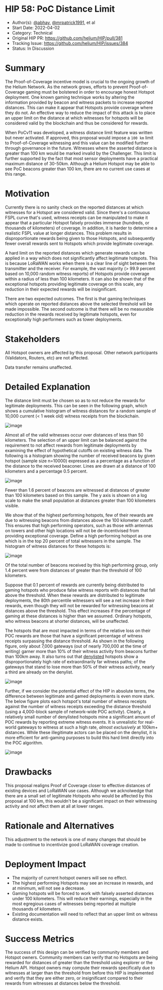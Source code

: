# HIP 58: PoC Distance Limit

- Author(s): [@abhay](https://github.com/abhay), [@mrpatrick1991](https://github.com/mrpatrick1991),
  et al
- Start Date: 2022-04-02
- Category: Technical
- Original HIP PR: <https://github.com/helium/HIP/pull/381>
- Tracking Issue: <https://github.com/helium/HIP/issues/384>
- Status: In Discussion

# Summary

The Proof-of-Coverage incentive model is crucial to the ongoing growth of the Helium Network. As the
network grows, efforts to prevent Proof-of-Coverage gaming must be bolstered in order to encourage
honest Hotspot deployment. One known gaming technique works by altering the information provided by
beacon and witness packets to increase reported distances. This can make it appear that Hotspots
provide coverage where they do not. An effective way to reduce the impact of this attack is to place
an upper limit on the distance at which witnesses for hotspots will be considered valid by the
blockchain and thus be considered for rewards.

When PoCv11 was developed, a witness distance limit feature was written but never activated. If
approved, this proposal would impose a `100 km` limit to Proof-of-Coverage witnessing and this value
can be modified further through governance in the future. Witnesses where the asserted distance is
greater than 100 km would be marked invalid by the Challenger. This limit is further supported by
the fact that most sensor deployments have a practical maximum distance of 30-50km. Although a
Helium Hotspot may be able to see PoC beacons greater than 100 km, there are no current use cases at
this range.

# Motivation

Currently there is no sanity check on the reported distances at which witnesses for a Hotspot are
considered valid. Since there's a continuous FSPL curve that's used, witness receipts can be
manipulated to make it appear that a particular Hotspot falsely provides immense (hundreds, or
thousands of kilometers) of coverage. In addition, it is harder to determine a realistic FSPL value
at longer distances. This problem results in disproportionate rewards being given to those Hotspots,
and subsequently fewer overall rewards sent to Hotspots which provide legitimate coverage.

A hard limit on the reported distances which generate rewards can be applied in a way which does not
significantly affect legitimate hotspots. This is because LoRaWAN works when there is a clear line
of sight between the transmitter and the receiver. For example, the vast majority (> 99.9 percent
based on 10,000 random witness reports) of Hotspots provide coverage within a radius of less than
100 kilometers. It can also be shown that of the exceptional hotspots providing legitimate coverage
on this scale, any reduction in their expected rewards will be insignificant.

There are two expected outcomes. The first is that gaming techniques which operate on reported
distances above the selected threshold will be made impossible. The second outcome is that there
will be no measurable reduction in the rewards received by legitimate hotspots, even for
exceptionally high performers such as tower deployments.

# Stakeholders

All Hotspot owners are affected by this proposal. Other network participants (Validators, Routers,
etc) are not affected.

Data transfer remains unaffected.

# Detailed Explanation

The distance limit must be chosen so as to not reduce the rewards for legitimate deployments. This
can be seen in the following graph, which shows a cumulative histogram of witness distances for a
random sample of 10,000 current (< 1 week old) witness receipts from the blockchain.

![image](https://user-images.githubusercontent.com/75/161450340-268091ce-793a-4c4a-bd1c-0155146ca035.png)

Almost all of the valid witnesses occur over distances of less than 50 kilometers. The selection of
an upper limit can be balanced against the requirement to not affect rewards from legitimate
deployments by examining the effect of hypothetical cutoffs on existing witness data. The following
is a histogram showing the number of received beacons by given hotspot (sample size n=10000)
expressed as a percentage as a function of the distance to the received beaconer. Lines are drawn at
a distance of 100 kilometers and a percentage 0.5 percent.

![image](https://user-images.githubusercontent.com/75/161450359-824ad2d1-08d1-4ddc-974a-c358560990b3.png)

Fewer than 1.6 percent of beacons are witnessed at distances of greater than 100 kilometers based on
this sample. The y axis is shown on a log scale to make the small population at distances greater
than 100 kilometers visible.

We show that of the highest performing hotspots, few of their rewards are due to witnessing beacons
from distances above the 100 kilometer cutoff. This ensures that high performing operators, such as
those with antennas on towers and other high locations will not be de-incentivised from providing
exceptional coverage. Define a high performing hotspot as one which is in the top 20 percent of
total witnessers in the sample. The histogram of witness distances for these hotspots is:

![image](https://user-images.githubusercontent.com/75/161450371-71b40b33-c0b1-455f-9446-89a23fe394ee.png)

Of the total number of beacons received by this high performing group, only 1.4 percent were from
distances of greater than the threshold of 100 kilometers.

Suppose that 0.1 percent of rewards are currently being distributed to gaming hotspots who produce
false witness reports with distances that fall above the threshold. When these rewards are
distributed to legitimate deployments, the 80th percentile witnessers will see a net increase in
their rewards, even though they will not be rewarded for witnessing beacons at distances above the
threshold. This effect increases if the percentage of gaming at these distances is higher than we
assumed. Ordinary hotspots, who witness beacons at shorter distances, will be unaffected.

The hotspots that are most impacted in terms of the relative loss on their POC rewards are those
that have a significant percentage of witness receipts surpassing the distance threshold. As shown
in the following figure, only about 7,000 gateways (out of nearly 700,000 at the time of writing)
garner more than 10% of their witness activity from beacons further than 100km away. It also turns
out that [denylisted](https://github.com/helium/denylist/releases/tag/2022040101) hotspots show a
disproportionately high rate of extraordinarily far witness paths; of the gateways that stand to
lose more than 50% of their witness activity, nearly a third are already on the denylist.

![image](https://user-images.githubusercontent.com/37876940/161453891-f712991d-3d6b-44c5-bf09-e9a4a5fcf394.png)

Further, if we consider the potential effect of the HIP in absolute terms, the difference between
legitimate and gamed deployments is even more stark. The below figure plots each hotspot's total
number of witness receipts against the number of witness receipts exceeding the distance threshold
(using a 4,000-block sample of network-wide POC activity). Clearly, a relatively small number of
denylisted hotspots mine a significant amount of POC rewards by reporting extreme witness events. It
is unrealistic for real-world gateways to witness at such a high rate, _almost exclusively_ at
100km+ distances. While these illegitimate actors can be placed on the denylist, it is more
efficient for anti-gaming purposes to build this hard limit directly into the POC algorithm.

![image](https://user-images.githubusercontent.com/37876940/161453445-9e908283-585e-482b-92a0-ec40ae805b96.png)

# Drawbacks

This proposal realigns Proof of Coverage closer to effective distances of existing devices and
LoRaWAN use cases. Although we acknolwedge that there are a small set of legitimate Hotspots who
would be affected by this proposal at 100 km, this wouldn't be a significant impact on their
witnessing activity and not affect them at all at lower ranges.

# Rationale and Alternatives

This adjustment to the network is one of many changes that should be made to continue to incentivize
good LoRaWAN coverage creation.

# Deployment Impact

- The majority of current hotspot owners will see no effect.
- The highest performing Hotspots may see an increase in rewards, and at minimum, will not see a
  decrease.
- Gaming hotspots will be forced to work with falsely asserted distances under 100 kilometers. This
  will reduce their earnings, especially in the most egregious cases of witnesses being reported at
  multiple thousands of kilometers.
- Existing documentation will need to reflect that an upper limit on witness distance exists.

# Success Metrics

The success of this design can be verified by community members and Hotspot owners. Community
members can verify that no Hotspots are being rewarded for distances of greater than the threshold
using explorer or the Helium API. Hotspot owners may compute their rewards specifically due to
witnesses at larger than the threshold from before this HIP is implemented and verify that they are
either zero, or insignificant compared to their rewards from witnesses at distances below the
threshold.
